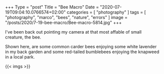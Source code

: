 ﻿+++
Type = "post"
Title = "Bee Macro"
Date = "2020-07-19T09:04:10.0766574+02:00"
categories = [ "photography" ]
tags = [
    "photography",
    "marco",
    "bees",
    "nature",
    "errors"
]
image = "/posts/2020/7-19-bee-macro/Bee-macro-5814.jpg"
+++

I've been back out pointing my camera at that most affable of small creature, the bee.

<!--more-->

Shown here, are some common carder bees enjoying some white lavender in my back garden and some red-tailed bumblebees enjoying the knapweed in a local park.

{{< imgs >}}